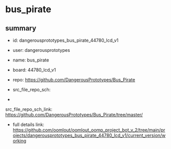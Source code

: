 # bus_pirate
 
## summary 
* id: dangerousprototypes_bus_pirate_44780_lcd_v1
* user: dangerousprototypes
* name: bus_pirate
* board: 44780_lcd_v1
* repo: https://github.com/DangerousPrototypes/Bus_Pirate



* src_file_repo_sch: 
*
 src_file_repo_sch_link: https://github.com/DangerousPrototypes/Bus_Pirate/tree/master/
* full details link: https://github.com/oomlout/oomlout_oomp_project_bot_v_2/tree/main/projects/dangerousprototypes_bus_pirate_44780_lcd_v1/current_version/working  






